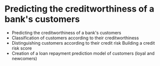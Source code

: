 # Predicting the creditworthiness of a bank's customers   
- Predicting the creditworthiness of a bank's customers  
- Classification of customers according to their creditworthiness  
- Distinguishing customers according to their credit risk Building a credit risk score  
- Creation of a loan repayment prediction model of customers (loyal and newcomers)

